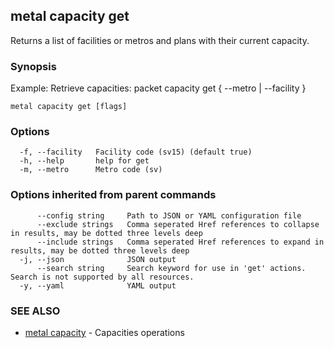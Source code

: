 ## metal capacity get

Returns a list of facilities or metros and plans with their current capacity.

### Synopsis

Example:
Retrieve capacities:
packet capacity get { --metro | --facility }


```
metal capacity get [flags]
```

### Options

```
  -f, --facility   Facility code (sv15) (default true)
  -h, --help       help for get
  -m, --metro      Metro code (sv)
```

### Options inherited from parent commands

```
      --config string     Path to JSON or YAML configuration file
      --exclude strings   Comma seperated Href references to collapse in results, may be dotted three levels deep
      --include strings   Comma seperated Href references to expand in results, may be dotted three levels deep
  -j, --json              JSON output
      --search string     Search keyword for use in 'get' actions. Search is not supported by all resources.
  -y, --yaml              YAML output
```

### SEE ALSO

* [metal capacity](metal_capacity.md)	 - Capacities operations

